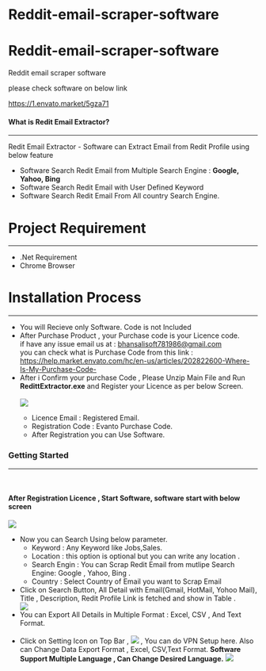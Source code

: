 # Reddit-email-scraper-software
# Reddit-email-scraper-software
Reddit email scraper software

please check software on below link

https://1.envato.market/5gza71

 <h4>What is Redit Email Extractor?</h4>
            <hr class="notop">
            <p>
                Redit Email Extractor - Software can Extract Email from Redit Profile using below feature 
                <ul>
                    <li>
                        Software Search Redit Email from Multiple Search Engine : <b>Google, Yahoo, Bing</b>
                    </li>
 <li>
                        Software Search Redit Email with User Defined Keyword
                    </li>
						<li>
                        Software Search Redit Email From All country Search Engine.
                    </li>
                    </ul>
            </p>
			<div class="page-header">
                <h1>Project Requirement </h1>
                <hr class="notop">
            </div>
            <ul>
                <li>.Net Requirement</li>
				<li>Chrome  Browser</li>
            </ul>
		<div class="page-header">
                <h1>Installation Process </h1>
                <hr class="notop">
            </div>
            <ul>
			    <li>You will Recieve only Software. Code is not Included</li>
			     <li>After Purchase Product , your Purchase code is your Licence code. <br/> if have any issue email us  at : <a href="mailto:bhansalisoft781986@gmail.com">bhansalisoft781986@gmail.com</a>
<br/>
                   you can check what is Purchase Code from this link :<a href="https://help.market.envato.com/hc/en-us/articles/202822600-Where-Is-My-Purchase-Code-"> https://help.market.envato.com/hc/en-us/articles/202822600-Where-Is-My-Purchase-Code-</a>
				</li>
	           <li>After i Confirm your purchase Code , Please Unzip Main File and Run <b>RedittExtractor.exe</b> and Register your Licence as per below Screen.</li>
			       <br/>
     			<img src="https://bhansalisoft.com/evantosnap/Redit/01.png"></img>
			  <ul>
                  <li>Licence Email :   Registered Email.</li>
				  <li>Registration Code :  Evanto Purchase Code.</li>
				   <li>After Registration you can Use Software.</li>
                </ul>
 </ul>
				<div class="page-header">
                <h3>Getting Started</h3>
                <hr class="notop">
            </div>
            <br>
            <h4>After Registration Licence , Start Software, software start with below screen</h4>
			<img src="https://bhansalisoft.com/evantosnap/Redit/02.png"></img>
			<ul>
                  <li>Now you can Search Using  below parameter.
				   <ul>
                  <li>Keyword :   Any Keyword like Jobs,Sales.</li>
				  <li>Location :  this option is optional but you can write any location .</li>
				   <li>Search Engin : You can Scrap Redit Email from mutlipe Search Engine: Google , Yahoo, Bing .</li>
				   <li>Country : Select Country of Email you want to Scrap Email</li>
				     </ul>
				    </li>
				  <li>Click on Search Button, All Detail with Email(Gmail, HotMail, Yohoo Mail), Title , Description, Redit Profile Link is fetched and show in Table .  </li>
			<img src="https://bhansalisoft.com/evantosnap/Redit/03.png"></img>
				   <li>You can Export All Details in Multiple Format : Excel, CSV , And Text Format.</li>
					<br/>
					<li> Click on Setting Icon on Top Bar ,  	<img src="images/settingicon.png"></img> , You can do  VPN Setup here. Also can Change Data Export Format , Excel, CSV,Text Format.
				     <b>Software Support Multiple Language , Can Change Desired Language.</b>
				   <img src="https://bhansalisoft.com/evantosnap/Redit/04.png"></img> 
				     </li> 
              </ul>
			
